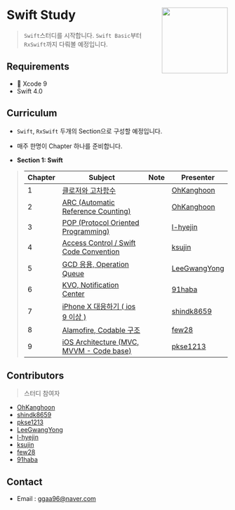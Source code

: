 # Swift Study <img src = "https://blog.tomasmahrik.com/wp-content/uploads/2015/06/swift.jpg" width = 150  align = right>

> `Swift`스터디를 시작합니다. `Swift Basic`부터 `RxSwift`까지 다뤄볼 예정입니다.



## Requirements

* 🔨  Xcode 9
* Swift 4.0



## Curriculum

*  `Swift`, `RxSwift` 두개의 Section으로 구성할 예정입니다.
* 매주 한명이 Chapter 하나를 준비합니다.



* **Section 1: Swift**

> | Chapter | Subject                                  | Note | Presenter                                |
> | ------- | ---------------------------------------- | ---- | ---------------------------------------- |
> | 1       | [클로저와 고차함수]()                            |      | [OhKanghoon](https://github.com/OhKanghoon) |
> | 2       | [ARC (Automatic Reference Counting)]()   |      | [OhKanghoon](https://github.com/OhKanghoon) |
> | 3       | [POP (Protocol Oriented Programming)]()  |      | [l-hyejin](https://github.com/l-hyejin)  |
> | 4       | [Access Control / Swift Code Convention]() |      | [ksujin](https://github.com/ksujin)      |
> | 5       | [GCD 응용, Operation Queue]()              |      | [LeeGwangYong](https://github.com/LeeGwangYong) |
> | 6       | [KVO, Notification Center]()             |      | [91haba](https://github.com/91haba)      |
> | 7       | [iPhone X 대응하기 ( ios 9 이상 )]()           |      | [shindk8659](https://github.com/shindk8659) |
> | 8       | [Alamofire, Codable 구조]()                |      | [few28](https://github.com/few28)        |
> | 9       | [iOS Architecture (MVC, MVVM - Code base)]() |      | [pkse1213](https://github.com/pkse1213)  |



## Contributors

> 스터디 참여자

* [OhKanghoon](https://github.com/OhKanghoon)
* [shindk8659](https://github.com/shindk8659)
* [pkse1213](https://github.com/pkse1213)
* [LeeGwangYong](https://github.com/LeeGwangYong)
* [l-hyejin](https://github.com/l-hyejin)
* [ksujin](https://github.com/ksujin)
* [few28](https://github.com/few28)
* [91haba](https://github.com/91haba)



## Contact

- Email : ggaa96@naver.com